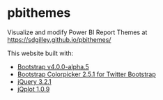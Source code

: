 # pbithemes
Visualize and modify Power BI Report Themes at https://sdgilley.github.io/pbithemes/

This website built with:

* [Bootstrap v4.0.0-alpha.5](https://getbootstrap.com)
* [Bootstrap Colorpicker 2.5.1 for Twitter Bootstrap](https://farbelous.github.io/bootstrap-colorpicker/)
* [jQuery 3.2.1](https://jquery.com/)
* [jQplot 1.0.9 ](http://www.jqplot.com/)
